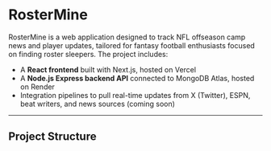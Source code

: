 # RosterMine

RosterMine is a web application designed to track NFL offseason camp news and player updates, tailored for fantasy football enthusiasts focused on finding roster sleepers. The project includes:

- A **React frontend** built with Next.js, hosted on Vercel  
- A **Node.js Express backend API** connected to MongoDB Atlas, hosted on Render  
- Integration pipelines to pull real-time updates from X (Twitter), ESPN, beat writers, and news sources (coming soon)  

---

## Project Structure

